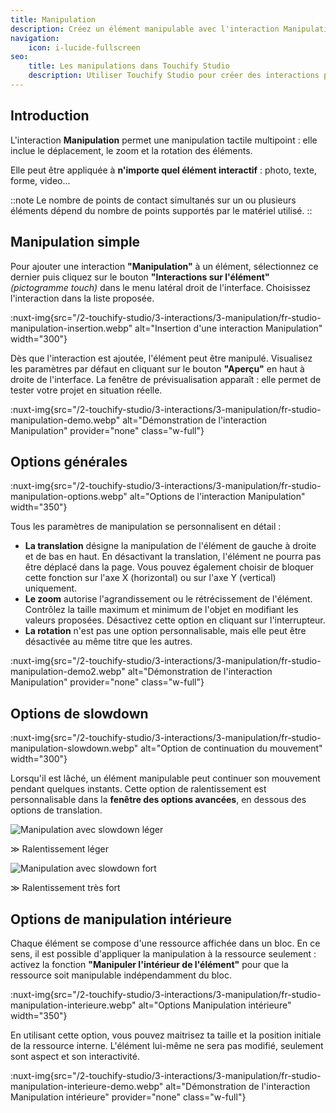 ```yaml
---
title: Manipulation
description: Créez un élément manipulable avec l'interaction Manipulation.
navigation:
    icon: i-lucide-fullscreen
seo:
    title: Les manipulations dans Touchify Studio
    description: Utiliser Touchify Studio pour créer des interactions pour manipuler les éléments de votre contenu.
---
```


## Introduction

L'interaction **Manipulation** permet une manipulation tactile multipoint : elle inclue le déplacement, le zoom et la rotation des éléments.

Elle peut être appliquée à **n'importe quel élément interactif** : photo, texte, forme, video...

::note
Le nombre de points de contact simultanés sur un ou plusieurs éléments dépend du nombre de points supportés par le matériel utilisé.
::

## Manipulation simple

Pour ajouter une interaction **"Manipulation"** à un élément, sélectionnez ce dernier puis cliquez sur le bouton **"Interactions sur l'élément"** *(pictogramme touch)* dans le menu latéral droit de l'interface.
Choisissez l'interaction dans la liste proposée.

:nuxt-img{src="/2-touchify-studio/3-interactions/3-manipulation/fr-studio-manipulation-insertion.webp" alt="Insertion d'une interaction Manipulation" width="300"}

Dès que l'interaction est ajoutée, l'élément peut être manipulé. Visualisez les paramètres par défaut en cliquant sur le bouton **"Aperçu"** en haut à droite de l'interface.
La fenêtre de prévisualisation apparaît : elle permet de tester votre projet en situation réelle.

:nuxt-img{src="/2-touchify-studio/3-interactions/3-manipulation/fr-studio-manipulation-demo.webp" alt="Démonstration de l'interaction Manipulation" provider="none" class="w-full"}

## Options générales

:nuxt-img{src="/2-touchify-studio/3-interactions/3-manipulation/fr-studio-manipulation-options.webp" alt="Options de l'interaction Manipulation" width="350"}

Tous les paramètres de manipulation se personnalisent en détail :

- **La translation** désigne la manipulation de l'élément de gauche à droite et de bas en haut. En désactivant la translation, l'élément ne pourra pas être déplacé dans la page. Vous pouvez également choisir de bloquer cette fonction sur l'axe X (horizontal) ou sur l'axe Y (vertical) uniquement.
- **Le zoom** autorise l'agrandissement ou le rétrécissement de l'élément. Contrôlez la taille maximum et minimum de l'objet en modifiant les valeurs proposées. Désactivez cette option en cliquant sur l'interrupteur.
- **La rotation** n'est pas une option personnalisable, mais elle peut être désactivée au même titre que les autres.

:nuxt-img{src="/2-touchify-studio/3-interactions/3-manipulation/fr-studio-manipulation-demo2.webp" alt="Démonstration de l'interaction Manipulation" provider="none" class="w-full"}

## Options de slowdown

:nuxt-img{src="/2-touchify-studio/3-interactions/3-manipulation/fr-studio-manipulation-slowdown.webp" alt="Option de continuation du mouvement" width="300"}

Lorsqu'il est lâché, un élément manipulable peut continuer son mouvement pendant quelques instants.
Cette option de ralentissement est personnalisable dans la **fenêtre des options avancées**, en dessous des options de translation.


<div class="mt-4 grid sm:grid-cols-3 gap-4 max-w-full">
  <img src="/2-touchify-studio/3-interactions/3-manipulation/fr-studio-manipulation-slowdown-leger.webp" alt="Manipulation avec slowdown léger" provider="none" class="sm:col-span-2" />
  <p class="sm:self-end">≫ Ralentissement léger</p>
  <img src="/2-touchify-studio/3-interactions/3-manipulation/fr-studio-manipulation-slowdown-fort.webp" alt="Manipulation avec slowdown fort" provider="none" class="sm:col-span-2" />
  <p class="sm:self-end">≫ Ralentissement très fort</p>
</div>

## Options de manipulation intérieure

Chaque élément se compose d'une ressource affichée dans un bloc. En ce sens, il est possible d'appliquer la manipulation à la ressource seulement :
activez la fonction **"Manipuler l'intérieur de l'élément"** pour que la ressource soit manipulable indépendamment du bloc.

:nuxt-img{src="/2-touchify-studio/3-interactions/3-manipulation/fr-studio-manipulation-interieure.webp" alt="Options Manipulation intérieure" width="350"}

En utilisant cette option, vous pouvez maitrisez ta taille et la position initiale de la ressource interne. L'élément lui-même ne sera pas modifié, seulement sont aspect et son interactivité.

:nuxt-img{src="/2-touchify-studio/3-interactions/3-manipulation/fr-studio-manipulation-interieure-demo.webp" alt="Démonstration de l'interaction Manipulation intérieure" provider="none" class="w-full"}
